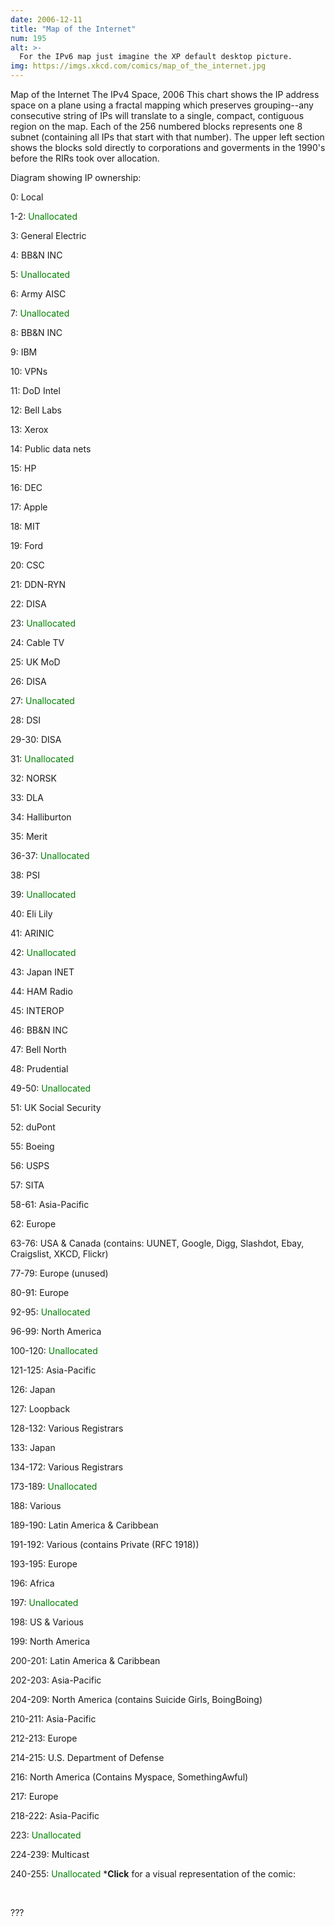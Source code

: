 ```yaml
---
date: 2006-12-11
title: "Map of the Internet"
num: 195
alt: >-
  For the IPv6 map just imagine the XP default desktop picture.
img: https://imgs.xkcd.com/comics/map_of_the_internet.jpg
---
```

Map of the Internet The IPv4 Space, 2006 This chart shows the IP address space on a plane using a fractal mapping which preserves grouping--any consecutive string of IPs will translate to a single, compact, contiguous region on the map. Each of the 256 numbered blocks represents one  8 subnet (containing all IPs that start with that number).  The upper left section shows the blocks sold directly to corporations and goverments in the 1990's before the RIRs took over allocation.

Diagram showing IP ownership:

0: Local

1-2: <font color="green">Unallocated</font>

3: General Electric

4: BB&N INC

5: <font color="green">Unallocated</font>

6: Army AISC

7: <font color="green">Unallocated</font>

8: BB&N INC

9: IBM

10: VPNs

11: DoD Intel

12: Bell Labs

13: Xerox

14: Public data nets

15: HP

16: DEC

17: Apple

18: MIT

19: Ford

20: CSC

21: DDN-RYN

22: DISA

23: <font color="green">Unallocated</font>

24: Cable TV

25: UK MoD

26: DISA

27: <font color="green">Unallocated</font>

28: DSI

29-30: DISA

31: <font color="green">Unallocated</font>

32: NORSK

33: DLA

34: Halliburton

35: Merit

36-37: <font color="green">Unallocated</font>

38: PSI

39: <font color="green">Unallocated</font>

40: Eli Lily

41: ARINIC

42: <font color="green">Unallocated</font>

43: Japan INET

44: HAM Radio

45: INTEROP

46: BB&N INC

47: Bell North

48: Prudential

49-50: <font color="green">Unallocated</font>

51: UK Social Security

52: duPont

55: Boeing

56: USPS

57: SITA

58-61: Asia-Pacific

62: Europe

63-76: USA & Canada (contains: UUNET, Google, Digg, Slashdot, Ebay, Craigslist, XKCD,<!-- sic --> Flickr)

77-79: Europe (unused)

80-91: Europe

92-95: <font color="green">Unallocated</font>

96-99: North America

100-120: <font color="green">Unallocated</font>

121-125: Asia-Pacific

126: Japan

127: Loopback

128-132: Various Registrars

133: Japan

134-172: Various Registrars

173-189: <font color="green">Unallocated</font>

188: Various

189-190: Latin America & Caribbean

191-192: Various (contains Private (RFC 1918))

193-195: Europe

196: Africa

197: <font color="green">Unallocated</font>

198: US & Various

199: North America

200-201: Latin America & Caribbean

202-203: Asia-Pacific

204-209: North America (contains Suicide Girls, BoingBoing)

210-211: Asia-Pacific

212-213: Europe

214-215: U.S. Department of Defense

216: North America (Contains Myspace, SomethingAwful)

217: Europe

218-222: Asia-Pacific

223: <font color="green">Unallocated</font>

224-239: Multicast

240-255: <font color="green">Unallocated</font> \***Click** for a visual representation of the comic:

<div class="mw-collapsible mw-collapsed leftAlign" style="width:100%">

<br>

???

</div>

<br>